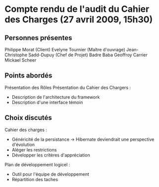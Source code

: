Compte rendu de l'audit du Cahier des Charges (27 avril 2009, 15h30)
====================================================================

Personnes présentes
-------------------
Philippe Morat (Client)
Evelyne Tournier (Maître d'ouvrage)
Jean-Christophe Sadd-Dupuy (Chef de Projet)
Badre Baba
Geoffroy Carrier
Mickael Scheer


Points abordés
--------------
Présentation des Rôles
Présentation du Cahier des Chargers : 
 - Description de l'architecture du framework
 - Description d'une interface témoin


Choix discutés
--------------
Cahier des charges : 
 - Généricité de la persistance
	-> Hibernate deviendrait une perspective d'évolution
 - Aléger les restrictions
 - Développer les critères d'appréciation

Plan de développement logicel :
 - Outil pour l'équipe de développement
 - Répartition des taches
